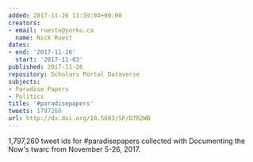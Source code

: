 ```yaml
---
added: 2017-11-26 11:39:04+00:00
creators:
- email: ruestn@yorku.ca
  name: Nick Ruest
dates:
- end: '2017-11-26'
  start: '2017-11-03'
published: 2017-11-26
repository: Scholars Portal Dataverse
subjects:
- Paradise Papers
- Politics
title: '#paradisepapers'
tweets: 1797260
url: http://dx.doi.org/10.5683/SP/D7R2WB
---
```


1,797,260 tweet ids for #paradisepapers collected with Documenting the Now's twarc from November 5-26, 2017.
